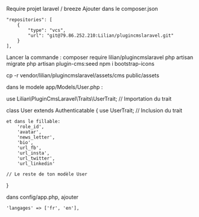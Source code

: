 Require projet laravel / breeze 
Ajouter dans le composer.json 

    "repositories": [
        {
            "type": "vcs",
            "url": "git@79.86.252.210:Lilian/plugincmslaravel.git"
        }
    ],

Lancer la commande : 
composer require lilian/plugincmslaravel
php artisan migrate
php artisan plugin-cms:seed
npm i bootstrap-icons

cp -r vendor/lilian/plugincmslaravel/assets/cms public/assets

dans le modele app/Models/User.php : 

use Lilian\PluginCmsLaravel\Traits\UserTrait; // Importation du trait

class User extends Authenticatable
{
    use UserTrait; // Inclusion du trait

    et dans le fillable: 
        'role_id',
        'avatar',
        'news_letter',
        'bio',
        'url_fb',
        'url_insta',
        'url_twitter',
        'url_linkedin'

    // Le reste de ton modèle User
}

dans config/app.php, ajouter

    'langages' => ['fr', 'en'],